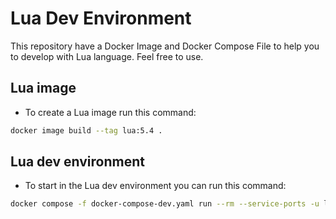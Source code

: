 # Lua Dev Environment
This repository have a Docker Image and Docker Compose File to help you to develop with Lua language. Feel free to use.

## Lua image
- To create a Lua image run this command:
```bash
docker image build --tag lua:5.4 .
```

## Lua dev environment
- To start in the Lua dev environment you can run this command:
```bash
docker compose -f docker-compose-dev.yaml run --rm --service-ports -u lua lua bash
```
